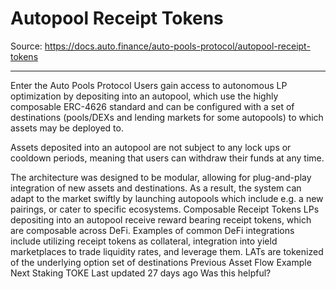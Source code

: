 # Autopool Receipt Tokens

Source: https://docs.auto.finance/auto-pools-protocol/autopool-receipt-tokens

---

Enter the Auto Pools Protocol
Users gain access to autonomous LP optimization by depositing into an autopool, which use the highly composable ERC-4626 standard and can be configured with a set of destinations (pools/DEXs and lending markets for some autopools) to which assets may be deployed to. 

Assets deposited into an autopool are not subject to any lock ups or cooldown periods, meaning that users can withdraw their funds at any time.

The architecture was designed to be modular, allowing for plug-and-play integration of new assets and destinations. As a result, the system can adapt to the market swiftly by launching autopools which include e.g. a new pairings, or cater to specific ecosystems.
Composable Receipt Tokens
LPs depositing into an autopool receive reward bearing receipt tokens, which are composable across DeFi. Examples of common DeFi integrations include utilizing receipt tokens as collateral, integration into yield marketplaces to trade liquidity rates, and leverage them.
LATs are tokenized of the underlying option set of destinations
Previous
Asset Flow Example
Next
Staking TOKE
Last updated
27 days ago
Was this helpful?